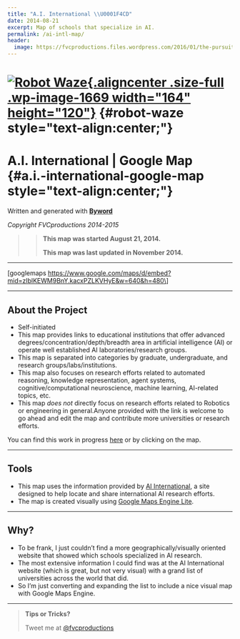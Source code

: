```yaml
---
title: "A.I. International \\U0001F4CD"
date: 2014-08-21
excerpt: Map of schools that specialize in AI.
permalink: /ai-intl-map/
header:
  image: https://fvcproductions.files.wordpress.com/2016/01/the-pursuit-of-knowledge-14.png
---
```


[![Robot Waze](https://fvcproductions.files.wordpress.com/2014/09/robot-waze.png){.aligncenter .size-full .wp-image-1669 width="164" height="120"}](https://fvcproductions.files.wordpress.com/2014/09/robot-waze.png) {#robot-waze style="text-align:center;"}
======================================================================================================================================================================================================================

A.I. International | Google Map {#a.i.-international-google-map style="text-align:center;"}
===============================

Written and generated with **[Byword](http://bywordapp.com)**

*Copyright FVCproductions 2014-2015*

> > **This map was started August 21, 2014.**
> >
> > **This map was last updated in November 2014.**

------------------------------------------------------------------------

\[googlemaps
https://www.google.com/maps/d/embed?mid=zIblKEWM9BnY.kacxPZLKVHyE&w=640&h=480\]

------------------------------------------------------------------------

About the Project
-----------------

-   Self-initiated
-   This map provides links to educational institutions that offer
    advanced degrees/concentration/depth/breadth area in artificial
    intelligence (AI) or operate well established AI
    laboratories/research groups.
-   This map is separated into categories by graduate, undergraduate,
    and research groups/labs/institutions.
-   This map also focuses on research efforts related to automated
    reasoning, knowledge representation, agent systems,
    cognitive/computational neuroscience, machine learning, AI-related
    topics, etc.
-   This map *does not* directly focus on research efforts related to
    Robotics or engineering in general.Anyone provided with the link is
    welcome to go ahead and edit the map and contribute more
    universities or research efforts.

You can find this work in progress
[here](https://mapsengine.google.com/map/edit?mid=zIblKEWM9BnY.kacxPZLKVHyE "AI International Map") or
by clicking on the map.

------------------------------------------------------------------------

Tools
-----

-   This map uses the information provided by [AI
    International](http://www.aiinternational.org/universities.html), a
    site designed to help locate and share international AI research
    efforts.
-   The map is created visually using [Google Maps Engine
    Lite](https://www.google.com/enterprise/mapsearth/products/mapsengine.html).

------------------------------------------------------------------------

Why?
----

-   To be frank, I just couldn’t find a more geographically/visually
    oriented website that showed which schools specialized in AI
    research.
-   The most extensive information I could find was at the AI
    International website (which is great, but not very visual) with a
    grand list of universities across the world that did.
-   So I’m just converting and expanding the list to include a nice
    visual map with Google Maps Engine.

------------------------------------------------------------------------

> **Tips or Tricks?**
>
> Tweet me at
> [@fvcproductions](http://twitter.com/fvcproductions "FVCproductions on Twitter")
